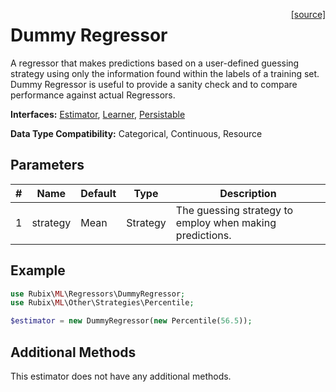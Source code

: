 <span style="float:right;"><a href="https://github.com/RubixML/ML/blob/master/src/Regressors/DummyRegressor.php">[source]</a></span>

# Dummy Regressor
A regressor that makes predictions based on a user-defined guessing strategy using only the information found within the labels of a training set. Dummy Regressor is useful to provide a sanity check and to compare performance against actual Regressors.

**Interfaces:** [Estimator](../estimator.md), [Learner](../learner.md), [Persistable](../persistable.md)

**Data Type Compatibility:** Categorical, Continuous, Resource

## Parameters
| # | Name | Default | Type | Description |
|---|---|---|---|---|
| 1 | strategy | Mean | Strategy | The guessing strategy to employ when making predictions. |

## Example
```php
use Rubix\ML\Regressors\DummyRegressor;
use Rubix\ML\Other\Strategies\Percentile;

$estimator = new DummyRegressor(new Percentile(56.5));
```

## Additional Methods
This estimator does not have any additional methods.
